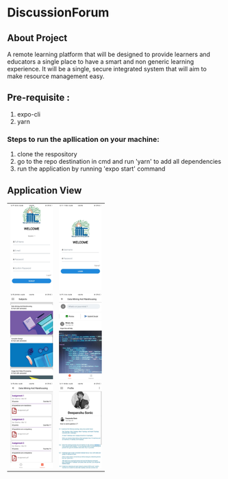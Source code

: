 # DiscussionForum

## About Project
A remote learning platform that will be designed to provide learners and educators a single place to have a smart and non generic learning experience. It will be a single, secure integrated system that will aim to make resource management easy.

## Pre-requisite :
  1. expo-cli
  2. yarn

### Steps to run the apllication on your machine:

1. clone the respository
2. go to the repo destination in cmd and run 'yarn' to add all dependencies
3. run the application by running 'expo start' command

## Application View
<table>
  <tr>
    <td>
      <img src="/assets/signup.jpg?raw=true" width="100" height="200">
    </td>
    <td>
      <img src="/assets/login.jpg?raw=true" width="100" height="200">
    </td>
  </tr>
  <tr>
    <td>
      <img src="/assets/subjects.jpg?raw=true" width="100" height="200">
    </td>
    <td>
      <img src="/assets/feed.jpg?raw=true" width="100" height="200">
    </td>
  </tr>
  <tr>
    <td>
      <img src="/assets/assignment.jpg?raw=true" width="100" height="200">
    </td>
    <td>
      <img src="/assets/profile.jpg?raw=true" width="100" height="200">
    </td>
  </tr>
</table>